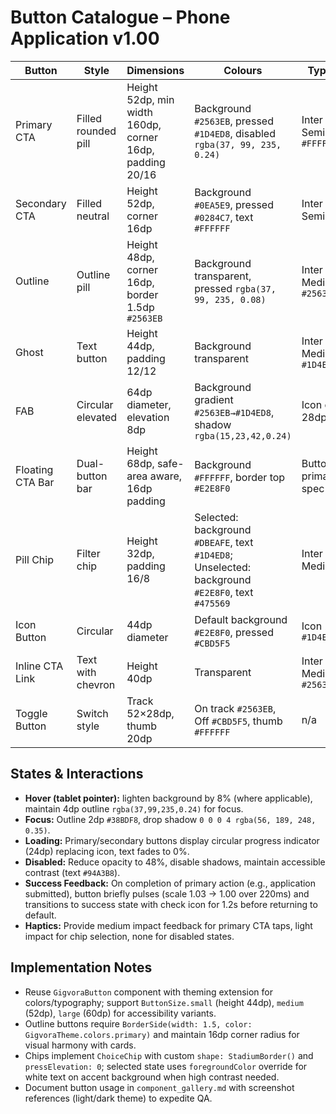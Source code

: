 # Button Catalogue – Phone Application v1.00

| Button | Style | Dimensions | Colours | Typography | Iconography | Usage |
| --- | --- | --- | --- | --- | --- | --- |
| Primary CTA | Filled rounded pill | Height 52dp, min width 160dp, corner 16dp, padding 20/16 | Background `#2563EB`, pressed `#1D4ED8`, disabled `rgba(37, 99, 235, 0.24)` | Inter 16/24 SemiBold, text `#FFFFFF` | Optional leading icon 24dp white | Apply/Pitch/Join buttons, Save actions |
| Secondary CTA | Filled neutral | Height 52dp, corner 16dp | Background `#0EA5E9`, pressed `#0284C7`, text `#FFFFFF` | Inter 16/24 SemiBold | Optional | Share, Contact support |
| Outline | Outline pill | Height 48dp, corner 16dp, border 1.5dp `#2563EB` | Background transparent, pressed `rgba(37, 99, 235, 0.08)` | Inter 15/22 Medium, text `#2563EB` | Optional accent icon `#2563EB` | Secondary actions, filter reset |
| Ghost | Text button | Height 44dp, padding 12/12 | Background transparent | Inter 15/22 Medium, text `#1D4ED8` | Underline on focus | Inline actions, tertiary options |
| FAB | Circular elevated | 64dp diameter, elevation 8dp | Background gradient `#2563EB→#1D4ED8`, shadow `rgba(15,23,42,0.24)` | Icon only, 28dp white | Add icon | Post update, create opportunity |
| Floating CTA Bar | Dual-button bar | Height 68dp, safe-area aware, 16dp padding | Background `#FFFFFF`, border top `#E2E8F0` | Buttons per primary/outline spec | Primary + secondary icons | Opportunity detail actions |
| Pill Chip | Filter chip | Height 32dp, padding 16/8 | Selected: background `#DBEAFE`, text `#1D4ED8`; Unselected: background `#E2E8F0`, text `#475569` | Inter 14/20 Medium | Leading icon 20dp optional | Filter rows, segmented categories |
| Icon Button | Circular | 44dp diameter | Default background `#E2E8F0`, pressed `#CBD5F5` | Icon 24dp `#1D4ED8` | With/without label | Bookmark, share, voice search |
| Inline CTA Link | Text with chevron | Height 40dp | Transparent | Inter 14/20 Medium `#2563EB` | Trailing chevron icon 16dp | See all, Manage preferences |
| Toggle Button | Switch style | Track 52×28dp, thumb 20dp | On track `#2563EB`, Off `#CBD5F5`, thumb `#FFFFFF` | n/a | n/a | Settings toggles |

## States & Interactions
- **Hover (tablet pointer):** lighten background by 8% (where applicable), maintain 4dp outline `rgba(37,99,235,0.24)` for focus.
- **Focus:** Outline 2dp `#38BDF8`, drop shadow `0 0 0 4 rgba(56, 189, 248, 0.35)`.
- **Loading:** Primary/secondary buttons display circular progress indicator (24dp) replacing icon, text fades to 0%.
- **Disabled:** Reduce opacity to 48%, disable shadows, maintain accessible contrast (text `#94A3B8`).
- **Success Feedback:** On completion of primary action (e.g., application submitted), button briefly pulses (scale 1.03 → 1.00 over 220ms) and transitions to success state with check icon for 1.2s before returning to default.
- **Haptics:** Provide medium impact feedback for primary CTA taps, light impact for chip selection, none for disabled states.

## Implementation Notes
- Reuse `GigvoraButton` component with theming extension for colors/typography; support `ButtonSize.small` (height 44dp), `medium` (52dp), `large` (60dp) for accessibility variants.
- Outline buttons require `BorderSide(width: 1.5, color: GigvoraTheme.colors.primary)` and maintain 16dp corner radius for visual harmony with cards.
- Chips implement `ChoiceChip` with custom `shape: StadiumBorder()` and `pressElevation: 0`; selected state uses `foregroundColor` override for white text on accent background when high contrast needed.
- Document button usage in `component_gallery.md` with screenshot references (light/dark theme) to expedite QA.
